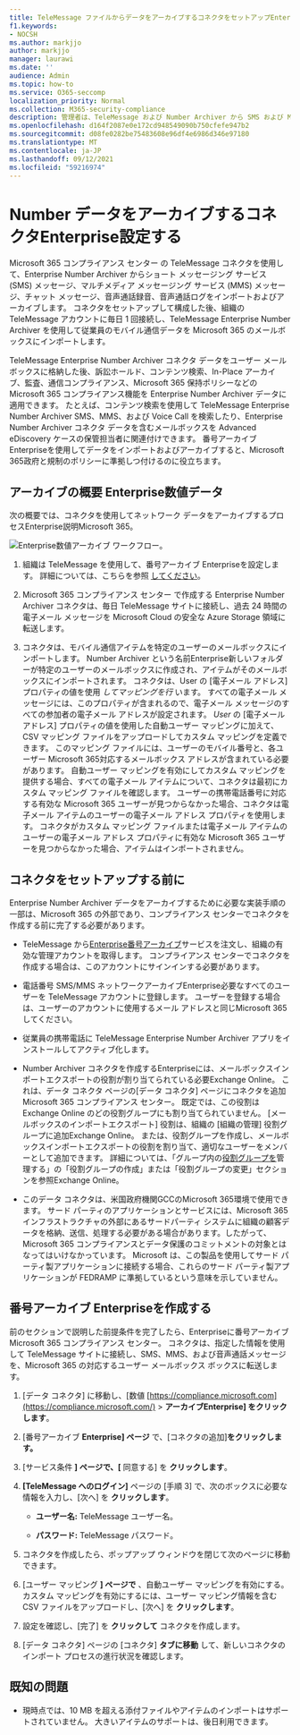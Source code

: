 ```yaml
---
title: TeleMessage ファイルからデータをアーカイブするコネクタをセットアップEnterpriseアーカイブ
f1.keywords:
- NOCSH
ms.author: markjjo
author: markjjo
manager: laurawi
ms.date: ''
audience: Admin
ms.topic: how-to
ms.service: O365-seccomp
localization_priority: Normal
ms.collection: M365-security-compliance
description: 管理者は、TeleMessage および Number Archiver から SMS および MMS データをインポートおよびアーカイブするコネクタEnterpriseできます。 これにより、Microsoft 365 のサード パーティデータ ソースからデータをアーカイブし、法的保持、コンテンツ検索、保持ポリシーなどのコンプライアンス機能を使用して、組織のサードパーティ データを管理できます。
ms.openlocfilehash: d164f2087e0e172cd948549090b750cfefe947b2
ms.sourcegitcommit: d08fe0282be75483608e96df4e6986d346e97180
ms.translationtype: MT
ms.contentlocale: ja-JP
ms.lasthandoff: 09/12/2021
ms.locfileid: "59216974"
---
```

# <a name="set-up-a-connector-to-archive-enterprise-number-data"></a>Number データをアーカイブするコネクタEnterprise設定する

Microsoft 365 コンプライアンス センター の TeleMessage コネクタを使用して、Enterprise Number Archiver からショート メッセージング サービス (SMS) メッセージ、マルチメディア メッセージング サービス (MMS) メッセージ、チャット メッセージ、音声通話録音、音声通話ログをインポートおよびアーカイブします。 コネクタをセットアップして構成した後、組織の TeleMessage アカウントに毎日 1 回接続し、TeleMessage Enterprise Number Archiver を使用して従業員のモバイル通信データを Microsoft 365 のメールボックスにインポートします。

TeleMessage Enterprise Number Archiver コネクタ データをユーザー メールボックスに格納した後、訴訟ホールド、コンテンツ検索、In-Place アーカイブ、監査、通信コンプライアンス、Microsoft 365 保持ポリシーなどの Microsoft 365 コンプライアンス機能を Enterprise Number Archiver データに適用できます。 たとえば、コンテンツ検索を使用して TeleMessage Enterprise Number Archiver SMS、MMS、および Voice Call を検索したり、Enterprise Number Archiver コネクタ データを含むメールボックスを Advanced eDiscovery ケースの保管担当者に関連付けできます。 番号アーカイブ Enterpriseを使用してデータをインポートおよびアーカイブすると、Microsoft 365政府と規制のポリシーに準拠しつ付けるのに役立ちます。

## <a name="overview-of-archiving-enterprise-number-data"></a>アーカイブの概要 Enterprise数値データ

次の概要では、コネクタを使用してネットワーク データをアーカイブするプロセスEnterprise説明Microsoft 365。

![Enterprise数値アーカイブ ワークフロー。](../media/EnterpriseNumberConnectorWorkflow.png)

1. 組織は TeleMessage を使用して、番号アーカイブ Enterpriseを設定します。 詳細については、こちらを参照 [してください](https://www.telemessage.com/office365-activation-for-enterprise-number-archiver/)。

2. Microsoft 365 コンプライアンス センター で作成する Enterprise Number Archiver コネクタは、毎日 TeleMessage サイトに接続し、過去 24 時間の電子メール メッセージを Microsoft Cloud の安全な Azure Storage 領域に転送します。

3. コネクタは、モバイル通信アイテムを特定のユーザーのメールボックスにインポートします。 Number Archiver という名前Enterprise新しいフォルダーが特定のユーザーのメールボックスに作成され、アイテムがそのメールボックスにインポートされます。 コネクタは、User の [電子メール アドレス] プロパティの値を使用 *してマッピングを行* います。 すべての電子メール メッセージには、このプロパティが含まれるので、電子メール メッセージのすべての参加者の電子メール アドレスが設定されます。 *User* の [電子メール アドレス] プロパティの値を使用した自動ユーザー マッピングに加えて、CSV マッピング ファイルをアップロードしてカスタム マッピングを定義できます。 このマッピング ファイルには、ユーザーのモバイル番号と、各ユーザー Microsoft 365対応するメールボックス アドレスが含まれている必要があります。 自動ユーザー マッピングを有効にしてカスタム マッピングを提供する場合、すべての電子メール アイテムについて、コネクタは最初にカスタム マッピング ファイルを確認します。 ユーザーの携帯電話番号に対応する有効な Microsoft 365 ユーザーが見つからなかった場合、コネクタは電子メール アイテムのユーザーの電子メール アドレス プロパティを使用します。 コネクタがカスタム マッピング ファイルまたは電子メール アイテムのユーザーの電子メール アドレス プロパティに有効な Microsoft 365 ユーザーを見つからなかった場合、アイテムはインポートされません。

## <a name="before-you-set-up-a-connector"></a>コネクタをセットアップする前に

Enterprise Number Archiver データをアーカイブするために必要な実装手順の一部は、Microsoft 365 の外部であり、コンプライアンス センターでコネクタを作成する前に完了する必要があります。

- TeleMessage から[Enterprise番号アーカイブ](https://www.telemessage.com/mobile-archiver/order-mobile-archiver-for-o365)サービスを注文し、組織の有効な管理アカウントを取得します。 コンプライアンス センターでコネクタを作成する場合は、このアカウントにサインインする必要があります。

- 電話番号 SMS/MMS ネットワークアーカイブEnterprise必要なすべてのユーザーを TeleMessage アカウントに登録します。 ユーザーを登録する場合は、ユーザーのアカウントに使用するメール アドレスと同じMicrosoft 365してください。

- 従業員の携帯電話に TeleMessage Enterprise Number Archiver アプリをインストールしてアクティブ化します。

- Number Archiver コネクタを作成するEnterpriseには、メールボックスインポートエクスポートの役割が割り当てられている必要Exchange Online。 これは、データ コネクタ ページの[データ コネクタ] ページにコネクタを追加Microsoft 365 コンプライアンス センター。 既定では、この役割は Exchange Online のどの役割グループにも割り当てられていません。 [メールボックスのインポートエクスポート] 役割は、組織の [組織の管理] 役割グループに追加Exchange Online。 または、役割グループを作成し、メールボックスインポートエクスポートの役割を割り当て、適切なユーザーをメンバーとして追加できます。 詳細については、「グループ内の[役割グループを](/Exchange/permissions-exo/role-groups#create-role-groups)管理[](/Exchange/permissions-exo/role-groups#modify-role-groups)する」の「役割グループの作成」または「役割グループの変更」セクションを参照Exchange Online。

- このデータ コネクタは、米国政府機関GCCのMicrosoft 365環境で使用できます。 サード パーティのアプリケーションとサービスには、Microsoft 365 インフラストラクチャの外部にあるサードパーティ システムに組織の顧客データを格納、送信、処理する必要がある場合があります。したがって、Microsoft 365 コンプライアンスとデータ保護のコミットメントの対象とはなってはいけなかっています。 Microsoft は、この製品を使用してサード パーティ製アプリケーションに接続する場合、これらのサード パーティ製アプリケーションが FEDRAMP に準拠しているという意味を示していません。

## <a name="create-an-enterprise-number-archiver-connector"></a>番号アーカイブ Enterpriseを作成する

前のセクションで説明した前提条件を完了したら、Enterpriseに番号アーカイブ Microsoft 365 コンプライアンス センター。 コネクタは、指定した情報を使用して TeleMessage サイトに接続し、SMS、MMS、および音声通話メッセージを、Microsoft 365 の対応するユーザー メールボックス ボックスに転送します。

1. [データ コネクタ] に移動し、[数値 [https://compliance.microsoft.com](https://compliance.microsoft.com/)  \> **アーカイブEnterprise] をクリックします**。

2. [番号アーカイブ **Enterprise] ページ** で、[コネクタの追加]**をクリックします。**

3. [サービス条件 **] ページで、[** 同意する] を **クリックします**。

4. **[TeleMessage へのログイン]** ページの [手順 3] で、次のボックスに必要な情報を入力し、[次へ] を **クリックします**。

   - **ユーザー名:** TeleMessage ユーザー名。

   - **パスワード:** TeleMessage パスワード。

5. コネクタを作成したら、ポップアップ ウィンドウを閉じて次のページに移動できます。

6. [ユーザー マッピング **] ページで** 、自動ユーザー マッピングを有効にする。 カスタム マッピングを有効にするには、ユーザー マッピング情報を含む CSV ファイルをアップロードし、[次へ] を **クリックします**。

7. 設定を確認し、[完了] を **クリックして** コネクタを作成します。

8. [データ コネクタ] ページの [コネクタ] **タブに移動** して、新しいコネクタのインポート プロセスの進行状況を確認します。

## <a name="known-issues"></a>既知の問題

- 現時点では、10 MB を超える添付ファイルやアイテムのインポートはサポートされていません。 大きいアイテムのサポートは、後日利用できます。